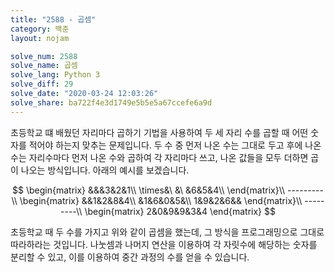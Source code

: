 ```yaml
---
title: "2588 - 곱셈"
category: 백준
layout: nojam

solve_num: 2588
solve_name: 곱셈
solve_lang: Python 3
solve_diff: 29
solve_date: "2020-03-24 12:03:26"
solve_share: ba722f4e3d1749e5b5e5a67ccefe6a9d
---
```


초등학교 떄 배웠던 자리마다 곱하기 기법을 사용하여 두 세 자리 수를 곱할 때 어떤 숫자를 적어야 하는지 맞추는 문제입니다. 두 수 중 먼저 나온 수는 그대로 두고 후에 나온 수는 자리수마다 먼저 나온 수와 곱하여 각 자리마다 쓰고, 나온 값들을 모두 더하면 곱이 나오는 방식입니다. 아래의 예시를 보겠습니다.

$$
\begin{matrix}
&&&3&2&1\\
\times&\ &\ &6&5&4\\
\end{matrix}\\
---------\\
\begin{matrix}
&&1&2&8&4\\
&1&6&0&5&\\
1&9&2&6&&
\end{matrix}\\
---------\\
\begin{matrix}
2&0&9&9&3&4
\end{matrix}
$$

초등학교 때 두 수를 가지고 위와 같이 곱셈을 했는데, 그 방식을 프로그래밍으로 그대로 따라하라는 것입니다. 나눗셈과 나머지 연산을 이용하여 각 자릿수에 해당하는 숫자를 분리할 수 있고, 이를 이용하여 중간 과정의 수를 얻을 수 있습니다.
